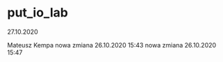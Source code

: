 # put_io_lab

27.10.2020



Mateusz Kempa 
nowa zmiana 26.10.2020 15:43
nowa zmiana 26.10.2020 15:47
